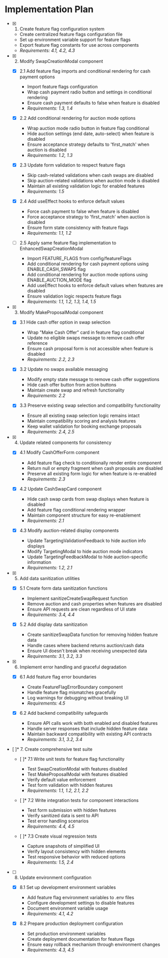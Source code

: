 
# Implementation Plan

- [x] 1. Create feature flag configuration system





  - Create centralized feature flags configuration file
  - Set up environment variable support for feature flags
  - Export feature flag constants for use across components
  - _Requirements: 4.1, 4.2, 4.3_

- [x] 2. Modify SwapCreationModal component











  - [x] 2.1 Add feature flag imports and conditional rendering for cash payment options


    - Import feature flags configuration
    - Wrap cash payment radio button and settings in conditional rendering
    - Ensure cash payment defaults to false when feature is disabled
    - _Requirements: 1.3, 1.4_


  - [x] 2.2 Add conditional rendering for auction mode options

    - Wrap auction mode radio button in feature flag conditional
    - Hide auction settings (end date, auto-select) when feature is disabled
    - Ensure acceptance strategy defaults to 'first_match' when auction is disabled
    - _Requirements: 1.2, 1.3_


  - [x] 2.3 Update form validation to respect feature flags

    - Skip cash-related validations when cash swaps are disabled
    - Skip auction-related validations when auction mode is disabled
    - Maintain all existing validation logic for enabled features
    - _Requirements: 1.5_


  - [x] 2.4 Add useEffect hooks to enforce default values

    - Force cash payment to false when feature is disabled
    - Force acceptance strategy to 'first_match' when auction is disabled
    - Ensure form state consistency with feature flags
    - _Requirements: 1.1, 1.2_



  - [ ] 2.5 Apply same feature flag implementation to EnhancedSwapCreationModal
    - Import FEATURE_FLAGS from config/featureFlags
    - Add conditional rendering for cash payment options using ENABLE_CASH_SWAPS flag
    - Add conditional rendering for auction mode options using ENABLE_AUCTION_MODE flag
    - Add useEffect hooks to enforce default values when features are disabled
    - Ensure validation logic respects feature flags
    - _Requirements: 1.1, 1.2, 1.3, 1.4, 1.5_

- [x] 3. Modify MakeProposalModal component





  - [x] 3.1 Hide cash offer option in swap selection


    - Wrap "Make Cash Offer" card in feature flag conditional
    - Update no eligible swaps message to remove cash offer reference
    - Ensure cash proposal form is not accessible when feature is disabled
    - _Requirements: 2.2, 2.3_

  - [x] 3.2 Update no swaps available messaging


    - Modify empty state message to remove cash offer suggestions
    - Hide cash offer button from action buttons
    - Maintain create swap and refresh functionality
    - _Requirements: 2.2_

  - [x] 3.3 Preserve existing swap selection and compatibility functionality


    - Ensure all existing swap selection logic remains intact
    - Maintain compatibility scoring and analysis features
    - Keep wallet validation for booking exchange proposals
    - _Requirements: 2.4, 2.5_

- [x] 4. Update related components for consistency





  - [x] 4.1 Modify CashOfferForm component


    - Add feature flag check to conditionally render entire component
    - Return null or empty fragment when cash proposals are disabled
    - Preserve all existing form logic for when feature is re-enabled
    - _Requirements: 2.3_

  - [x] 4.2 Update CashSwapCard component


    - Hide cash swap cards from swap displays when feature is disabled
    - Add feature flag conditional rendering wrapper
    - Maintain component structure for easy re-enablement
    - _Requirements: 2.1_

  - [x] 4.3 Modify auction-related display components


    - Update TargetingValidationFeedback to hide auction info displays
    - Modify TargetingModal to hide auction mode indicators
    - Update TargetingFeedbackModal to hide auction-specific information
    - _Requirements: 1.2, 2.1_

- [x] 5. Add data sanitization utilities





  - [x] 5.1 Create form data sanitization functions


    - Implement sanitizeCreateSwapRequest function
    - Remove auction and cash properties when features are disabled
    - Ensure API requests are clean regardless of UI state
    - _Requirements: 3.4, 4.4_

  - [x] 5.2 Add display data sanitization


    - Create sanitizeSwapData function for removing hidden feature data
    - Handle cases where backend returns auction/cash data
    - Ensure UI doesn't break when receiving unexpected data
    - _Requirements: 3.1, 3.2, 3.3_

- [x] 6. Implement error handling and graceful degradation






  - [x] 6.1 Add feature flag error boundaries

    - Create FeatureFlagErrorBoundary component
    - Handle feature flag mismatches gracefully
    - Log warnings for debugging without breaking UI
    - _Requirements: 4.5_

  - [x] 6.2 Add backend compatibility safeguards


    - Ensure API calls work with both enabled and disabled features
    - Handle server responses that include hidden feature data
    - Maintain backward compatibility with existing API contracts
    - _Requirements: 3.1, 3.2, 3.4_

- [ ]* 7. Create comprehensive test suite
  - [ ]* 7.1 Write unit tests for feature flag functionality
    - Test SwapCreationModal with features disabled
    - Test MakeProposalModal with features disabled
    - Verify default value enforcement
    - Test form validation with hidden features
    - _Requirements: 1.1, 1.2, 2.1, 2.2_

  - [ ]* 7.2 Write integration tests for component interactions
    - Test form submission with hidden features
    - Verify sanitized data is sent to API
    - Test error handling scenarios
    - _Requirements: 4.4, 4.5_

  - [ ]* 7.3 Create visual regression tests
    - Capture snapshots of simplified UI
    - Verify layout consistency with hidden elements
    - Test responsive behavior with reduced options
    - _Requirements: 1.5, 2.4_

- [ ] 8. Update environment configuration









  - [x] 8.1 Set up development environment variables


    - Add feature flag environment variables to .env files
    - Configure development settings to disable features
    - Document environment variable usage
    - _Requirements: 4.1, 4.2_


  - [x] 8.2 Prepare production deployment configuration








    - Set production environment variables
    - Create deployment documentation for feature flags
    - Ensure easy rollback mechanism through environment changes
    - _Requirements: 4.3, 4.5_